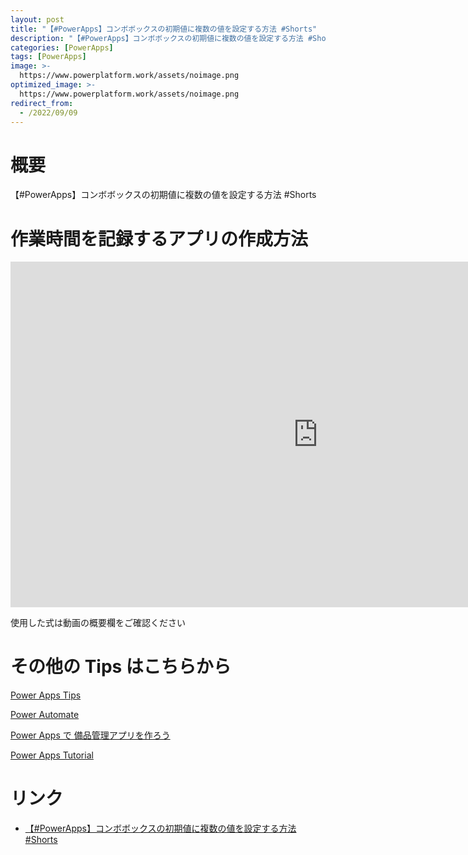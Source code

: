 ```yaml
---
layout: post
title: "【#PowerApps】コンボボックスの初期値に複数の値を設定する方法 #Shorts"
description: "【#PowerApps】コンボボックスの初期値に複数の値を設定する方法 #Shortsを動画で分かりやすく解説"
categories: [PowerApps]
tags: [PowerApps]
image: >-
  https://www.powerplatform.work/assets/noimage.png
optimized_image: >-
  https://www.powerplatform.work/assets/noimage.png
redirect_from:
  - /2022/09/09
---
```



#  概要

【#PowerApps】コンボボックスの初期値に複数の値を設定する方法 #Shorts


# 作業時間を記録するアプリの作成方法

<iframe width="983" height="553" src="https://www.youtube.com/embed/GzrwvvKIAvw" title="YouTube video player" frameborder="0" allow="accelerometer; autoplay; clipboard-write; encrypted-media; gyroscope; picture-in-picture" allowfullscreen></iframe>


使用した式は動画の概要欄をご確認ください


# その他の Tips はこちらから

[Power Apps Tips](https://www.youtube.com/watch?v=VrAQf3JQ7yM&list=PLVhFi1fb3DqakSLVMn22DDcySXh9jtzi- )


[Power Automate](https://www.youtube.com/watch?v=-YnJYT0ASEM&list=PLVhFi1fb3Dqbzic6GieqnLFgD3aTj-eHA)


[Power Apps で 備品管理アプリを作ろう](https://www.youtube.com/playlist?list=PLVhFi1fb3DqZM3HKb8Hea6XEL96990Fyn)


[Power Apps Tutorial](https://www.youtube.com/playlist?list=PLVhFi1fb3DqalxpL974VvAJvV4iWoSbe_)


# リンク


- [【#PowerApps】コンボボックスの初期値に複数の値を設定する方法 #Shorts](https://www.youtube.com/watch?v=GzrwvvKIAvw)


